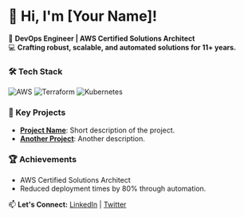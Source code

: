 # 👋 Hi, I'm [Your Name]!

🚀 **DevOps Engineer | AWS Certified Solutions Architect**  
💻 **Crafting robust, scalable, and automated solutions for 11+ years.**

### 🛠️ Tech Stack
![AWS](https://img.shields.io/badge/AWS-%23FF9900.svg?style=flat&logo=amazon-aws&logoColor=white)
![Terraform](https://img.shields.io/badge/Terraform-%235835CC.svg?style=flat&logo=terraform&logoColor=white)
![Kubernetes](https://img.shields.io/badge/Kubernetes-%23326ce5.svg?style=flat&logo=kubernetes&logoColor=white)

### 🌟 Key Projects
- **[Project Name](https://github.com/your-repo)**: Short description of the project.
- **[Another Project](https://github.com/your-repo)**: Another description.

### 🏆 Achievements
- AWS Certified Solutions Architect  
- Reduced deployment times by 80% through automation.

📫 **Let's Connect:** [LinkedIn](https://linkedin.com/in/yourname) | [Twitter](https://twitter.com/yourname)
